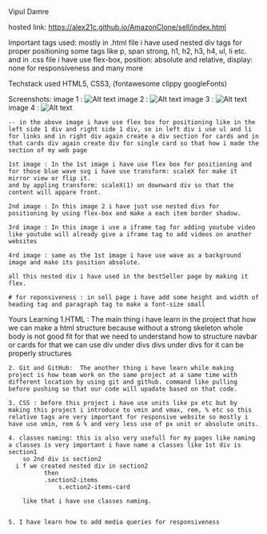 <!-- Name  -->
Vipul Damre

hosted link: https://alex21c.github.io/AmazonClone/sell/index.html

Important tags used:
  mostly in .html file i have used nested div tags for proper positioning some tags like p, span strong, h1, h2, h3, h4, ul, li etc.
  and in .css file i have use flex-box, position: absolute and relative, display: none for responsiveness and many more

Techstack used 
		HTML5, CSS3, (fontawesome clippy googleFonts)

Screenshots:
    image 1 : 	![Alt text](./images/image.png)
    image 2 :   ![Alt text](./images/image1.png)
    image 3 :   ![Alt text](./images/image2.png)
    image 4 :   ![Alt text](./images/image3.png)

    -- in the above image i have use flex box for positioning like in the left side 1 div and right side 1 div, so in left div i use ul and li for links and in right div again create a div section for cards and in that cards div again create div for single card so that how i made the section of my web page

    1st image : In the 1st image i have use flex box for positioning and for those blue wave svg i have use transform: scaleX for make it mirror view or flip it.
    and by appling transform: scaleX(1) on downward div so that the content will appare front.

    2nd image : In this image 2 i have just use nested divs for positioning by using flex-box and make a each item border shadow.

    3rd image : In this image i use a iframe tag for adding youtube video like youtube will already give a iframe tag to add videos on another websites

    4rd image : same as the 1st image i have use wave as a background image and make its position absolute.

    all this nested div i have used in the bestSeller page by making it flex.

    # for reponsiveness : in sell page i have add some height and width of heading tag and paragraph tag to make a font-size small

Yours Learning 
    1.HTML : The main thing i have learn in the project that how we can make a html structure because without a strong skeleton whole body is not good fit for that we need to understand how to structure navbar or cards for that we can use div under divs divs under divs for it can be properly structures

    2. Git and GitHub:  The another thing i have learn while making project is how team work on the same project at a same time with different location by using git and github. command like pulling before pushing so that our code will upadate based on that code.

    3. CSS : before this project i have use units like px etc but by making this project i introduce to vmin and vmax, rem, % etc so this relative tags are very important for responsive website so mostly i have use vmin, rem & % and very less use of px unit or absolute units.

    4. classes naming: this is also very usefull for my pages like naming a classes is very important i have name a classes like 1st div is section1
        so 2nd div is section2
      i f we created nested div in section2
              then
              .section2-items
                  s.ection2-items-card

        like that i have use classes naming.


    5. I have learn how to add media queries for responsiveness
